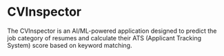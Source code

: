 # CVInspector
The CVInspector is an AI/ML-powered application designed to predict the job category of resumes and calculate their ATS (Applicant Tracking System) score based on keyword matching.  
